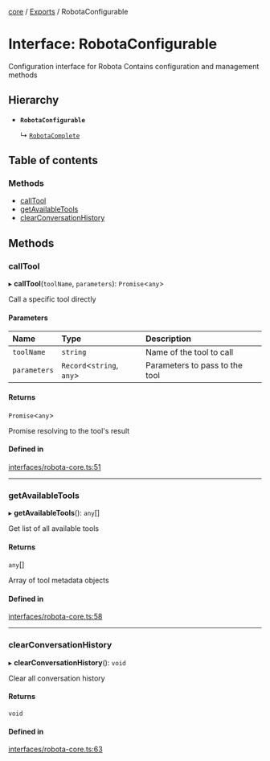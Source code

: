 <!-- 
 ⚠️  AUTO-GENERATED FILE - DO NOT EDIT MANUALLY
 This file is automatically generated by scripts/docs-generator.js
 To make changes, edit the source TypeScript files or update the generator script
-->

[core](../../) / [Exports](../modules) / RobotaConfigurable

# Interface: RobotaConfigurable

Configuration interface for Robota
Contains configuration and management methods

## Hierarchy

- **`RobotaConfigurable`**

  ↳ [`RobotaComplete`](RobotaComplete)

## Table of contents

### Methods

- [callTool](RobotaConfigurable#calltool)
- [getAvailableTools](RobotaConfigurable#getavailabletools)
- [clearConversationHistory](RobotaConfigurable#clearconversationhistory)

## Methods

### callTool

▸ **callTool**(`toolName`, `parameters`): `Promise`\<`any`\>

Call a specific tool directly

#### Parameters

| Name | Type | Description |
| :------ | :------ | :------ |
| `toolName` | `string` | Name of the tool to call |
| `parameters` | `Record`\<`string`, `any`\> | Parameters to pass to the tool |

#### Returns

`Promise`\<`any`\>

Promise resolving to the tool's result

#### Defined in

[interfaces/robota-core.ts:51](https://github.com/woojubb/robota/blob/5bd96a2904022733c7e702c034c771ccfd668a44/packages/core/src/interfaces/robota-core.ts#L51)

___

### getAvailableTools

▸ **getAvailableTools**(): `any`[]

Get list of all available tools

#### Returns

`any`[]

Array of tool metadata objects

#### Defined in

[interfaces/robota-core.ts:58](https://github.com/woojubb/robota/blob/5bd96a2904022733c7e702c034c771ccfd668a44/packages/core/src/interfaces/robota-core.ts#L58)

___

### clearConversationHistory

▸ **clearConversationHistory**(): `void`

Clear all conversation history

#### Returns

`void`

#### Defined in

[interfaces/robota-core.ts:63](https://github.com/woojubb/robota/blob/5bd96a2904022733c7e702c034c771ccfd668a44/packages/core/src/interfaces/robota-core.ts#L63)
